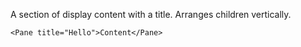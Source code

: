 A section of display content with a title. Arranges children vertically.

```
<Pane title="Hello">Content</Pane>
```
